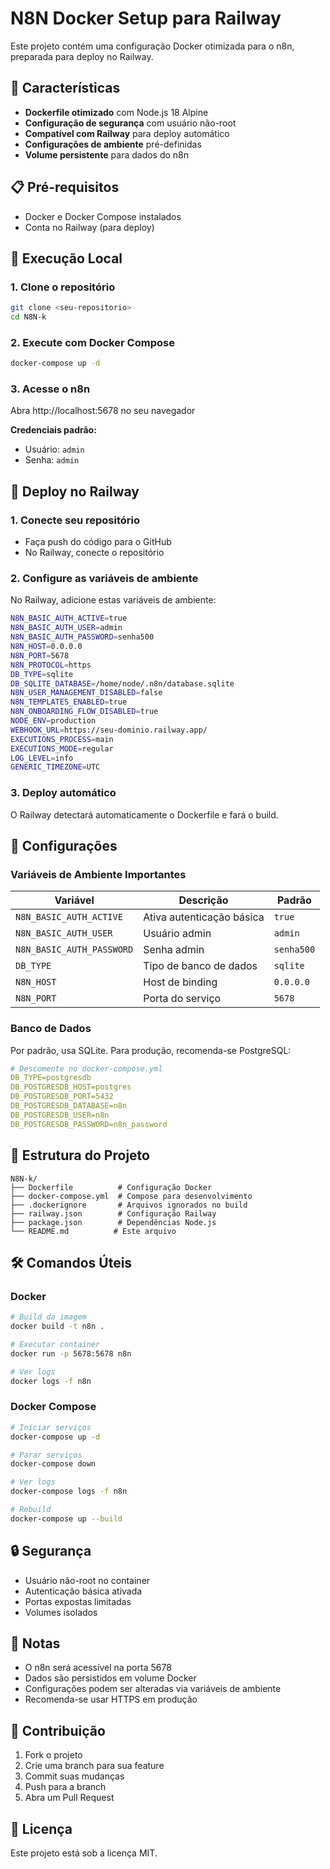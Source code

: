 # N8N Docker Setup para Railway

Este projeto contém uma configuração Docker otimizada para o n8n, preparada para deploy no Railway.

## 🚀 Características

- **Dockerfile otimizado** com Node.js 18 Alpine
- **Configuração de segurança** com usuário não-root
- **Compatível com Railway** para deploy automático
- **Configurações de ambiente** pré-definidas
- **Volume persistente** para dados do n8n

## 📋 Pré-requisitos

- Docker e Docker Compose instalados
- Conta no Railway (para deploy)

## 🐳 Execução Local

### 1. Clone o repositório
```bash
git clone <seu-repositorio>
cd N8N-k
```

### 2. Execute com Docker Compose
```bash
docker-compose up -d
```

### 3. Acesse o n8n
Abra http://localhost:5678 no seu navegador

**Credenciais padrão:**
- Usuário: `admin`
- Senha: `admin`

## 🚂 Deploy no Railway

### 1. Conecte seu repositório
- Faça push do código para o GitHub
- No Railway, conecte o repositório

### 2. Configure as variáveis de ambiente
No Railway, adicione estas variáveis de ambiente:

```bash
N8N_BASIC_AUTH_ACTIVE=true
N8N_BASIC_AUTH_USER=admin
N8N_BASIC_AUTH_PASSWORD=senha500
N8N_HOST=0.0.0.0
N8N_PORT=5678
N8N_PROTOCOL=https
DB_TYPE=sqlite
DB_SQLITE_DATABASE=/home/node/.n8n/database.sqlite
N8N_USER_MANAGEMENT_DISABLED=false
N8N_TEMPLATES_ENABLED=true
N8N_ONBOARDING_FLOW_DISABLED=true
NODE_ENV=production
WEBHOOK_URL=https://seu-dominio.railway.app/
EXECUTIONS_PROCESS=main
EXECUTIONS_MODE=regular
LOG_LEVEL=info
GENERIC_TIMEZONE=UTC
```

### 3. Deploy automático
O Railway detectará automaticamente o Dockerfile e fará o build.

## 🔧 Configurações

### Variáveis de Ambiente Importantes

| Variável | Descrição | Padrão |
|----------|-----------|---------|
| `N8N_BASIC_AUTH_ACTIVE` | Ativa autenticação básica | `true` |
| `N8N_BASIC_AUTH_USER` | Usuário admin | `admin` |
| `N8N_BASIC_AUTH_PASSWORD` | Senha admin | `senha500` |
| `DB_TYPE` | Tipo de banco de dados | `sqlite` |
| `N8N_HOST` | Host de binding | `0.0.0.0` |
| `N8N_PORT` | Porta do serviço | `5678` |

### Banco de Dados
Por padrão, usa SQLite. Para produção, recomenda-se PostgreSQL:

```yaml
# Descomente no docker-compose.yml
DB_TYPE=postgresdb
DB_POSTGRESDB_HOST=postgres
DB_POSTGRESDB_PORT=5432
DB_POSTGRESDB_DATABASE=n8n
DB_POSTGRESDB_USER=n8n
DB_POSTGRESDB_PASSWORD=n8n_password
```

## 📁 Estrutura do Projeto

```
N8N-k/
├── Dockerfile          # Configuração Docker
├── docker-compose.yml  # Compose para desenvolvimento
├── .dockerignore       # Arquivos ignorados no build
├── railway.json        # Configuração Railway
├── package.json        # Dependências Node.js
└── README.md          # Este arquivo
```

## 🛠️ Comandos Úteis

### Docker
```bash
# Build da imagem
docker build -t n8n .

# Executar container
docker run -p 5678:5678 n8n

# Ver logs
docker logs -f n8n
```

### Docker Compose
```bash
# Iniciar serviços
docker-compose up -d

# Parar serviços
docker-compose down

# Ver logs
docker-compose logs -f n8n

# Rebuild
docker-compose up --build
```

## 🔒 Segurança

- Usuário não-root no container
- Autenticação básica ativada
- Portas expostas limitadas
- Volumes isolados

## 📝 Notas

- O n8n será acessível na porta 5678
- Dados são persistidos em volume Docker
- Configurações podem ser alteradas via variáveis de ambiente
- Recomenda-se usar HTTPS em produção

## 🤝 Contribuição

1. Fork o projeto
2. Crie uma branch para sua feature
3. Commit suas mudanças
4. Push para a branch
5. Abra um Pull Request

## 📄 Licença

Este projeto está sob a licença MIT.
